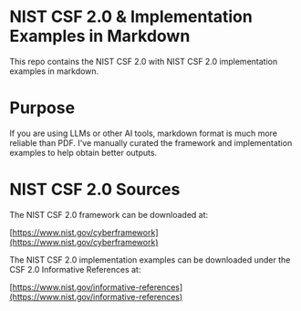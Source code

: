 # NIST CSF 2.0 & Implementation Examples in Markdown

This repo contains the NIST CSF 2.0 with NIST CSF 2.0 implementation examples in markdown.

# Purpose

If you are using LLMs or other AI tools, markdown format is much more reliable than PDF. I've manually curated the framework and implementation examples to help obtain better outputs. 

# NIST CSF 2.0 Sources

The NIST CSF 2.0 framework can be downloaded at:

[https://www.nist.gov/cyberframework](https://www.nist.gov/cyberframework)


The NIST CSF 2.0 implementation examples can be downloaded under the CSF 2.0 Informative References at:

[https://www.nist.gov/informative-references](https://www.nist.gov/informative-references)



